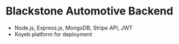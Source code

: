 # Blackstone Automotive Backend

- Node.js, Express.js, MongoDB, Stripe API, JWT
- Koyeb platform for deployment
